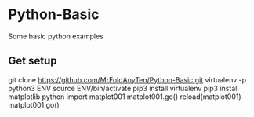 # Python-Basic
Some basic python examples

## Get setup

git clone https://github.com/MrFoldAnyTen/Python-Basic.git
virtualenv -p python3 ENV
source ENV/bin/activate
pip3 install virtualenv
pip3 install matplotlib
python
import matplot001
matplot001.go()
reload(matplot001)
matplot001.go()
